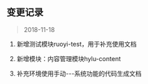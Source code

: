 ## 变更记录


> 2018-11-18  

1.  新增测试模块ruoyi-test，用于补充使用文档

2.  新增模块：内容管理模块hylu-content

3.  补充环境使用手动---系统功能的代码生成文档


